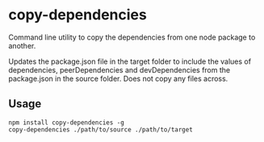 # copy-dependencies

Command line utility to copy the dependencies from one node package to another.

Updates the package.json file in the target folder to include the values of dependencies, peerDependencies and devDependencies from the package.json in the source folder. Does not copy any files across.

## Usage

```
npm install copy-dependencies -g
copy-dependencies ./path/to/source ./path/to/target
```
